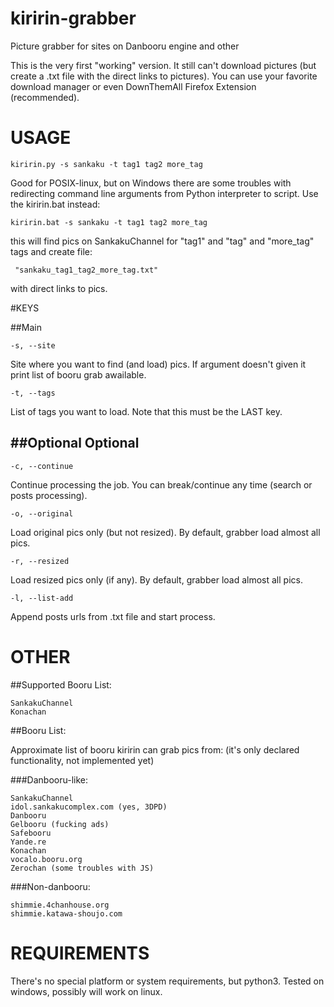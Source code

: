 # kiririn-grabber

Picture grabber for sites on Danbooru engine and other

This is the very first "working" version. It still can't download pictures
(but create a .txt file with the direct links to pictures). You can use your
favorite download manager or even DownThemAll Firefox Extension (recommended).

# USAGE

    kiririn.py -s sankaku -t tag1 tag2 more_tag

Good for POSIX-linux, but on Windows there are some troubles with redirecting
command line arguments from Python interpreter to script. Use the kiririn.bat
instead:

    kiririn.bat -s sankaku -t tag1 tag2 more_tag

this will find pics on SankakuChannel for "tag1" and "tag" and "more_tag" tags
and create file:

     "sankaku_tag1_tag2_more_tag.txt"

with direct links to pics.

#KEYS

##Main

    -s, --site
Site where you want to find (and load) pics. If argument doesn't given it
print list of booru grab awailable.

    -t, --tags
List of tags you want to load. Note that this must be the LAST key.

##Optional
Optional
-------

    -c, --continue
Continue processing the job. You can break/continue any time (search or posts
processing).

    -o, --original
Load original pics only (but not resized). By default, grabber load almost
all pics.

    -r, --resized
Load resized pics only (if any). By default, grabber load almost all pics.

    -l, --list-add
Append posts urls from .txt file and start process.

# OTHER

##Supported Booru List:


    SankakuChannel
    Konachan

##Booru List:


Approximate list of booru kiririn can grab pics from:
(it's only declared functionality, not implemented yet)

###Danbooru-like:


    SankakuChannel
    idol.sankakucomplex.com (yes, 3DPD)
    Danbooru
    Gelbooru (fucking ads)
    Safebooru
    Yande.re
    Konachan
    vocalo.booru.org
    Zerochan (some troubles with JS)

###Non-danbooru:

    shimmie.4chanhouse.org
    shimmie.katawa-shoujo.com

# REQUIREMENTS

There's no special platform or system requirements, but python3. Tested on
windows, possibly will work on linux.

